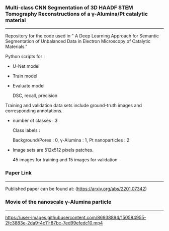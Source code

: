 ### Multi-class CNN Segmentation of 3D HAADF STEM Tomography Reconstructions of a &gamma;-Alumina/Pt catalytic material
***
Repository for the code used in " A Deep Learning Approach for Semantic Segmentation of Unbalanced Data in Electron Microscopy of Catalytic Materials."

Python scripts for :
* U-Net model
* Train model
* Evaluate model
  
  DSC, recall, precision

Training and validation data sets include ground-truth images and corresponding annotations. 
* number of classes : 3
  
  Class labels : 
  
  Background/Pores : 0,  &gamma;-Alumina : 1, Pt nanoparticles : 2
* Image sets are 512x512 pixels patches.

  45 images for training and 15 images for validation 


### Paper Link
***
Published paper can be found at:
(https://arxiv.org/abs/2201.07342)

### Movie of the nanoscale &gamma;-Alumina particle
***
https://user-images.githubusercontent.com/86938894/150584955-2fc3883e-2da9-4c11-87bc-7ed99efedc10.mp4

